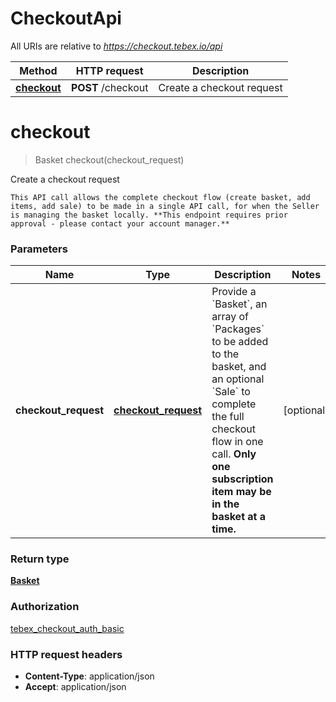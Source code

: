 # CheckoutApi

All URIs are relative to *https://checkout.tebex.io/api*

| Method | HTTP request | Description |
|------------- | ------------- | -------------|
| [**checkout**](CheckoutApi.md#checkout) | **POST** /checkout | Create a checkout request |


<a name="checkout"></a>
# **checkout**
> Basket checkout(checkout\_request)

Create a checkout request

    This API call allows the complete checkout flow (create basket, add items, add sale) to be made in a single API call, for when the Seller is managing the basket locally. **This endpoint requires prior approval - please contact your account manager.**

### Parameters

|Name | Type | Description  | Notes |
|------------- | ------------- | ------------- | -------------|
| **checkout\_request** | [**checkout_request**](../Models/checkout_request.md)| Provide a &#x60;Basket&#x60;, an array of &#x60;Packages&#x60; to be added to the basket, and an optional &#x60;Sale&#x60; to complete the full checkout flow in one call. **Only one subscription item may be in the basket at a time.** | [optional] |

### Return type

[**Basket**](../Models/Basket.md)

### Authorization

[tebex_checkout_auth_basic](../README.md#tebex_checkout_auth_basic)

### HTTP request headers

- **Content-Type**: application/json
- **Accept**: application/json

